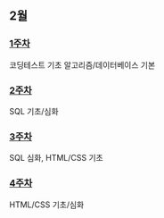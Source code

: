 ## 2월

### [1주차](https://github.com/Imseongjoo/TIL/tree/master/2023_02/Week_01)

코딩테스트 기초 알고리즘/데이터베이스 기본

### [2주차](https://github.com/Imseongjoo/TIL/tree/master/2023_02/Week_02)

SQL 기초/심화

### [3주차](https://github.com/Imseongjoo/TIL/tree/master/2023_02/Week_03)

SQL 심화, HTML/CSS 기초

### [4주차](https://github.com/Imseongjoo/TIL/tree/master/2023_02/Week_04)

HTML/CSS 기초/심화
